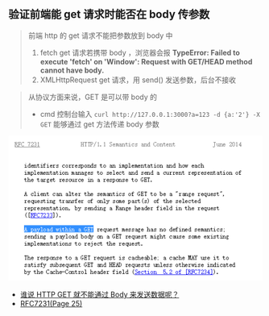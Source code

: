 ## 验证前端能 get 请求时能否在 body 传参数

> 前端 http 的 get 请求不能把参数放到 body 中
>
> 1. fetch get 请求若携带 body ，浏览器会报 **TypeError: Failed to execute 'fetch' on 'Window': Request with GET/HEAD method cannot have body.**
> 2. XMLHttpRequest get 请求，用 send() 发送参数，后台不接收

> 从协议方面来说，GET 是可以带 body 的
>
> - cmd 控制台输入 `curl http://127.0.0.1:3000?a=123 -d {a:'2'} -X GET` 能够通过 get 方法传递 body 参数

![rfc7231_p25](./img/rfc7231_p25.jpg)

- [谁说 HTTP GET 就不能通过 Body 来发送数据呢？](https://yanbin.blog/why-http-get-cannot-sent-data-with-reuqest-body/#more-8193)
- [RFC7231(Page 25)](https://tools.ietf.org/html/rfc7231)
